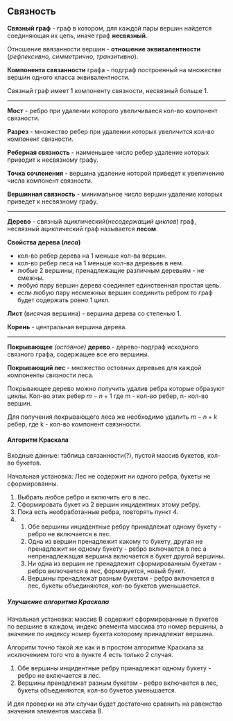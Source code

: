 ## Связность
**Связный граф** - граф в котором, для каждой пары вершин найдется соединяющая их цепь, иначе граф **несвязный**.

Отношение ввязанности вершин - **отношение эквивалентности** (_рефлексивно, симметрично, транзитивно_).

**Компонента связанности** графа - подграф построенный на множестве вершин одного класса эквивалентности.

Связный граф имеет 1 компоненту связности, несвязный больше 1.

---
__Мост__ - ребро при удалении которого увеличиваеся кол-во компонент связности.

__Разрез__ - множество ребер при удалении которых увеличится кол-во компонент связности.

__Реберная связность__ - наименьшее число ребер удаление которых приводит к несвязному графу.

__Точка сочленения__ - вершина удаление которой приведет к увеличению числа компонент связности.

__Вершинная связность__ - минимальное число вершин удаление которых приведет к несвязному графу.

---
__Дерево__ - связный ациклический(_несодержащий циклов_) граф, несвязный ациклический граф называется __лесом__.

__Свойства дерева (_леса_)__ 
* кол-во ребер дерева на 1 меньше кол-ва вершин.
* кол-во ребер леса на 1 меньше кол-ва деревьев в нем.
* любые 2 вершины, пренадлежащие различным деревьям - не смежны.
* любую пару вершин дерева соединяет единственная простая цепь.
* если любую пару несмежных вершин соединить ребром то граф будет содержать ровно 1 цикл.

__Лист__ (висячая вершина) - вершина дерева со степенью 1.

__Корень__ - центральная вершина дерева.

---

__Покрывающее__ *(остовное)* __дерево__ - дерево-подграф исходного связного графа, содержащее все его вершины.

__Покрывающий лес__ - множество остовных деревьев для каждой компоненты связности леса.

Покрывающее дерево можно получить удалив ребра которые образуют циклы. Кол-во этих ребер $m-n+1$ где m - кол-во ребер, n- кол-во вершин.

Для получения покрывающего леса же необходимо удалить $m-n+k$ ребер, где k - кол-во компонент связнности.

#### Алгоритм Краскала
Входные данные: таблица связанности(?), пустой массив букетов, кол-во букетов.

Начальная установка: Лес не содержит ни одного ребра, букеты не сформированны.
1. Выбрать любое ребро и включить его в лес.
2. Сформировать букет из 2 вершин инцидентных этому ребру.
3. Пока есть необработанные ребра, повторять пункт 4.
4. 1. Обе вершины инцидентные  ребру принадлежат одному букету - ребро не включается в лес.
   2. Одна из вершин пренадлежит какому то букету, другая не пренадлежит ни одному букету - ребро включается в лес а непренадлежащая вершина включается в букет другой вершины.
   3. Ни одна из вершин не пренадлежит сформированным букетам - ребро включается в лес, формируется, новый букет.
   4. Вершины пренадлежат разным букетам - ребро включается в лес, букеты объединяются, кол-во букетов уменьшается. 
 
##### Улучшение алгоритма Краскала
Начальная установка: массив B содержит сформированные n букетов по вершине в каждом, индекс элемента массива это номер вершины, а значение по индексу номер букета которому принадлежит вершина.

Алгоритм точно такой же как и в простом алгоритме Краскала за исключением того что в пункте 4 есть только 2 случая.
   1. Обе вершины инцидентные  ребру принадлежат одному букету - ребро не включается в лес.
   4. Вершины пренадлежат разным букетам - ребро включается в лес, букеты объединяются, кол-во букетов уменьшается. 

И для проверки на эти случаи будет достаточно сравнить на равенство значения элементов массива В.
